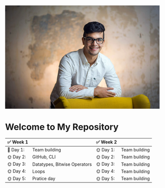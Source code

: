 ![alt text](oscar.jpg)
# Welcome to My Repository



| :white_check_mark: **Week 1** | |:white_check_mark: **Week 2**||
| ---- |---- |----- |----- |
| :wrench: Day 1: |Team building| :sun_with_face: Day 1: |Team building|
| :sun_with_face: Day 2: |GitHub, CLI|:sun_with_face: Day 2: |Team building|
| :sun_with_face: Day 3: |Datatypes, Bitwise Operators|:sun_with_face: Day 3: |Team building|
| :sun_with_face: Day 4: |Loops|:sun_with_face: Day 4: |Team building|
| :sun_with_face: Day 5: |Pratice day|:sun_with_face: Day 5: |Team building|






